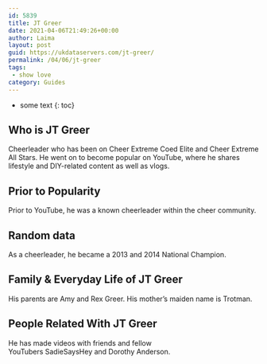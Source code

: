 ```yaml
---
id: 5839
title: JT Greer
date: 2021-04-06T21:49:26+00:00
author: Laima
layout: post
guid: https://ukdataservers.com/jt-greer/
permalink: /04/06/jt-greer
tags:
 - show love
category: Guides
---
```


* some text
{: toc}


## Who is JT Greer
                  
                  
                  
Cheerleader who has been on Cheer Extreme Coed Elite and Cheer Extreme All Stars. He went on to become popular on YouTube, where he shares lifestyle and DIY-related content as well as vlogs.
                  
              
            
              
            
                
                
                
## Prior to Popularity
                  
                  
                  
Prior to YouTube, he was a known cheerleader within the cheer community.
                  
              
            
              
            
                
                
                
## Random data
                  
                  
                  
As a cheerleader, he became a 2013 and 2014 National Champion.
                  
              
            
              
            
                
                
                
## Family & Everyday Life of JT Greer
                  
                  
                  
His parents are Amy and Rex Greer. His mother&#8217;s maiden name is Trotman.
                  
              
            
              
            
                
                
                
## People Related With JT Greer
                  
                  
                  
He has made videos with friends and fellow YouTubers SadieSaysHey and Dorothy Anderson.
                  
              
            
              
            
                
              
            
              
              
            
            
              
            
          
          
          
